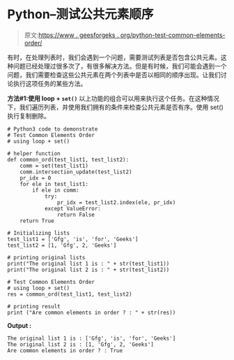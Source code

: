 # Python–测试公共元素顺序

> 原文:[https://www . geesforgeks . org/python-test-common-elements-order/](https://www.geeksforgeeks.org/python-test-common-elements-order/)

有时，在处理列表时，我们会遇到一个问题，需要测试列表是否包含公共元素。这种问题已经处理过很多次了，有很多解决方法。但是有时候，我们可能会遇到一个问题，我们需要检查这些公共元素在两个列表中是否以相同的顺序出现。让我们讨论执行这项任务的某些方法。

**方法#1:使用 loop + `set()`**
以上功能的组合可以用来执行这个任务。在这种情况下，我们遍历列表，并使用我们拥有的条件来检查公共元素是否有序。使用 set()执行复制删除。

```
# Python3 code to demonstrate 
# Test Common Elements Order
# using loop + set()

# helper function
def common_ord(test_list1, test_list2):
    comm = set(test_list1)
    comm.intersection_update(test_list2)
    pr_idx = 0
    for ele in test_list1:
        if ele in comm:
            try:
                pr_idx = test_list2.index(ele, pr_idx)
            except ValueError:
                return False
    return True

# Initializing lists
test_list1 = ['Gfg', 'is', 'for', 'Geeks']
test_list2 = [1, 'Gfg', 2, 'Geeks']

# printing original lists
print("The original list 1 is : " + str(test_list1))
print("The original list 2 is : " + str(test_list2))

# Test Common Elements Order
# using loop + set()
res = common_ord(test_list1, test_list2)

# printing result 
print ("Are common elements in order ? : " + str(res))
```

**Output :**

```
The original list 1 is : ['Gfg', 'is', 'for', 'Geeks']
The original list 2 is : [1, 'Gfg', 2, 'Geeks']
Are common elements in order ? : True

```